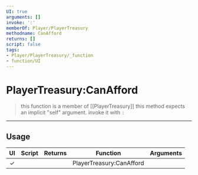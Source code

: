 ```yaml
---
UI: true
arguments: []
invoke: ':'
memberOf: Player/PlayerTreasury
methodname: CanAfford
returns: []
script: false
tags:
- Player/PlayerTreasury/_function
- function/UI
---
```

# PlayerTreasury:CanAfford
> this function is a member of [[PlayerTreasury]]
> this method expects an implicit "self" argument. invoke it with `:`
-----
## Usage
|  UI | Script | Returns | Function | Arguments |
|:---:|:------:|-------:|:--------:|:---------|
|✓| ||PlayerTreasury:CanAfford||
